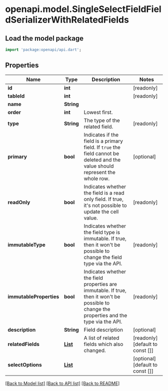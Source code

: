 # openapi.model.SingleSelectFieldFieldSerializerWithRelatedFields

## Load the model package
```dart
import 'package:openapi/api.dart';
```

## Properties
Name | Type | Description | Notes
------------ | ------------- | ------------- | -------------
**id** | **int** |  | [readonly] 
**tableId** | **int** |  | [readonly] 
**name** | **String** |  | 
**order** | **int** | Lowest first. | 
**type** | **String** | The type of the related field. | [readonly] 
**primary** | **bool** | Indicates if the field is a primary field. If `true` the field cannot be deleted and the value should represent the whole row. | [optional] 
**readOnly** | **bool** | Indicates whether the field is a read only field. If true, it's not possible to update the cell value. | [readonly] 
**immutableType** | **bool** | Indicates whether the field type is immutable. If true, then it won't be possible to change the field type via the API. | [readonly] 
**immutableProperties** | **bool** | Indicates whether the field properties are immutable. If true, then it won't be possible to change the properties and the type via the API. | [readonly] 
**description** | **String** | Field description | [optional] 
**relatedFields** | [**List<Field>**](Field.md) | A list of related fields which also changed. | [readonly] [default to const []]
**selectOptions** | [**List<SelectOption>**](SelectOption.md) |  | [optional] [default to const []]

[[Back to Model list]](../README.md#documentation-for-models) [[Back to API list]](../README.md#documentation-for-api-endpoints) [[Back to README]](../README.md)


